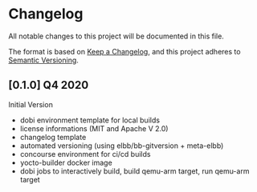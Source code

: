 # Changelog

All notable changes to this project will be documented in this file.

The format is based on [Keep a Changelog](https://keepachangelog.com/en/1.0.0/),
and this project adheres to [Semantic Versioning](https://semver.org/spec/v2.0.0.html).

## [0.1.0] Q4 2020

Initial Version

- dobi environment template for local builds
- license informations (MIT and Apache V 2.0)
- changelog template
- automated versioning (using elbb/bb-gitversion + meta-elbb)
- concourse environment for ci/cd builds
- yocto-builder docker image
- dobi jobs to interactively build, build qemu-arm target, run qemu-arm target
